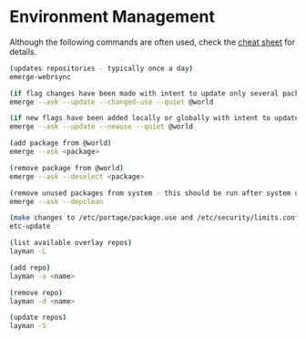 # Environment Management

Although the following commands are often used, check the [cheat sheet](https://wiki.gentoo.org/wiki/Gentoo_Cheat_Sheet) for details.

```bash
(updates repositories - typically once a day)
emerge-webrsync

(if flag changes have been made with intent to update only several packages)
emerge --ask --update --changed-use --quiet @world

(if new flags have been added locally or globally with intent to update the entire system)
emerge --ask --update --newuse --quiet @world

(add package from @world)
emerge --ask <package>

(remove package from @world)
emerge --ask --deselect <package>

(remove unused packages from system - this should be run after system updates)
emerge --ask --depclean

(make changes to /etc/portage/package.use and /etc/security/limits.conf when prompted)
etc-update

(list available overlay repos)
layman -L

(add repo)
layman -a <name>

(remove repo)
layman -d <name>

(update repos)
layman -S

```
